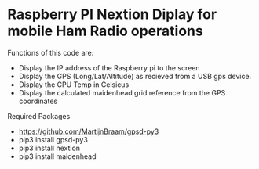 # Raspberry PI Nextion Diplay for mobile Ham Radio operations 

Functions of this code are:
* Display the IP address of the Raspberry pi to the screen
* Display the GPS (Long/Lat/Altitude) as recieved from a USB gps device. 
* Display the CPU Temp in Celsicus
* Display the calculated maidenhead grid reference from the GPS coordinates


Required Packages
*  https://github.com/MartijnBraam/gpsd-py3
*   pip3 install gpsd-py3
*   pip3 install nextion
*   pip3 install maidenhead
